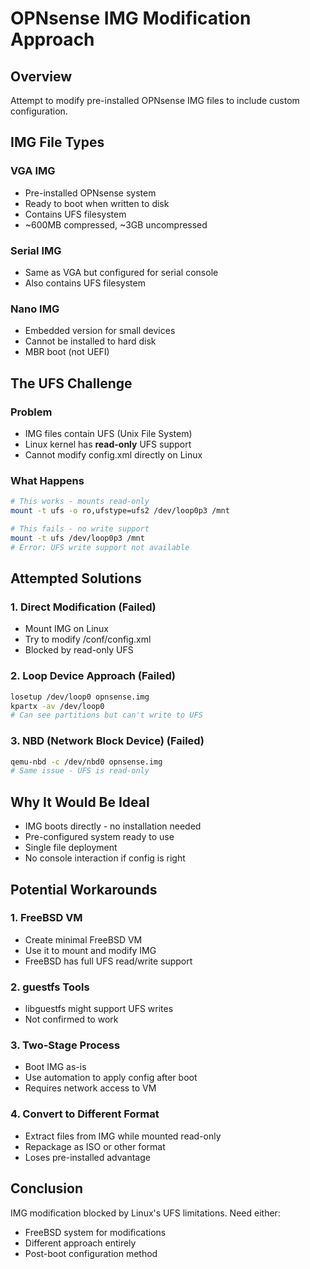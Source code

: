 # OPNsense IMG Modification Approach

## Overview
Attempt to modify pre-installed OPNsense IMG files to include custom configuration.

## IMG File Types

### VGA IMG
- Pre-installed OPNsense system
- Ready to boot when written to disk
- Contains UFS filesystem
- ~600MB compressed, ~3GB uncompressed

### Serial IMG
- Same as VGA but configured for serial console
- Also contains UFS filesystem

### Nano IMG  
- Embedded version for small devices
- Cannot be installed to hard disk
- MBR boot (not UEFI)

## The UFS Challenge

### Problem
- IMG files contain UFS (Unix File System)
- Linux kernel has **read-only** UFS support
- Cannot modify config.xml directly on Linux

### What Happens
```bash
# This works - mounts read-only
mount -t ufs -o ro,ufstype=ufs2 /dev/loop0p3 /mnt

# This fails - no write support
mount -t ufs /dev/loop0p3 /mnt
# Error: UFS write support not available
```

## Attempted Solutions

### 1. Direct Modification (Failed)
- Mount IMG on Linux
- Try to modify /conf/config.xml
- Blocked by read-only UFS

### 2. Loop Device Approach (Failed)
```bash
losetup /dev/loop0 opnsense.img
kpartx -av /dev/loop0
# Can see partitions but can't write to UFS
```

### 3. NBD (Network Block Device) (Failed)
```bash
qemu-nbd -c /dev/nbd0 opnsense.img
# Same issue - UFS is read-only
```

## Why It Would Be Ideal
- IMG boots directly - no installation needed
- Pre-configured system ready to use
- Single file deployment
- No console interaction if config is right

## Potential Workarounds

### 1. FreeBSD VM
- Create minimal FreeBSD VM
- Use it to mount and modify IMG
- FreeBSD has full UFS read/write support

### 2. guestfs Tools
- libguestfs might support UFS writes
- Not confirmed to work

### 3. Two-Stage Process
- Boot IMG as-is
- Use automation to apply config after boot
- Requires network access to VM

### 4. Convert to Different Format
- Extract files from IMG while mounted read-only
- Repackage as ISO or other format
- Loses pre-installed advantage

## Conclusion
IMG modification blocked by Linux's UFS limitations. Need either:
- FreeBSD system for modifications
- Different approach entirely
- Post-boot configuration method